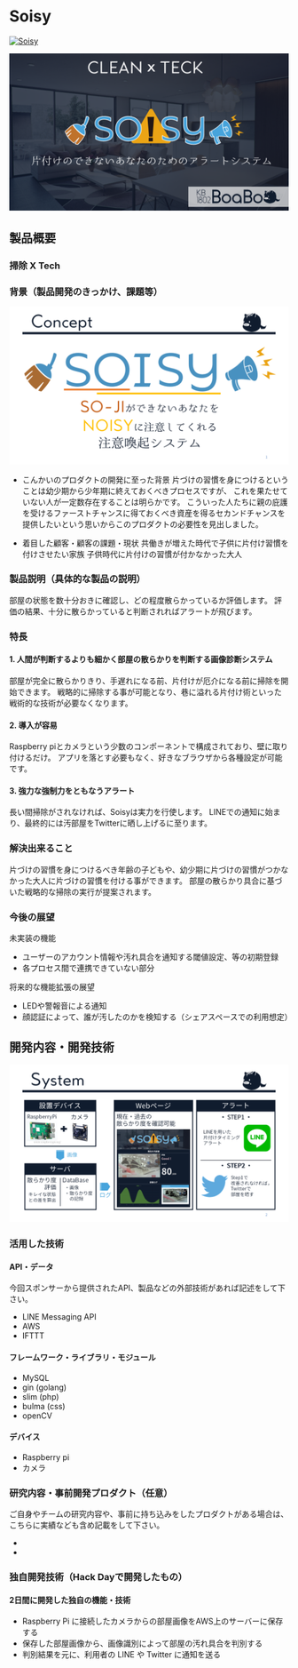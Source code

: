 # Soisy

[![Soisy](image.png)](https://www.youtube.com/watch?v=2mT3TlUnclo)


![Soisy](presen/prs_title.png)

## 製品概要
### 掃除 X Tech

### 背景（製品開発のきっかけ、課題等）
![Soisy](presen/prs_concept.png)

- こんかいのプロダクトの開発に至った背景
片づけの習慣を身につけるということは幼少期から少年期に終えておくべきプロセスですが、
これを果たせていない人が一定数存在することは明らかです。
こういった人たちに親の庇護を受けるファーストチャンスに得ておくべき資産を得るセカンドチャンスを提供したいという思いからこのプロダクトの必要性を見出しました。

- 着目した顧客・顧客の課題・現状
共働きが増えた時代で子供に片付け習慣を付けさせたい家族
子供時代に片付けの習慣が付かなかった大人

### 製品説明（具体的な製品の説明）
部屋の状態を数十分おきに確認し、どの程度散らかっているか評価します。
評価の結果、十分に散らかっていると判断されればアラートが飛びます。

### 特長

#### 1. 人間が判断するよりも細かく部屋の散らかりを判断する画像診断システム
部屋が完全に散らかりきり、手遅れになる前、片付けが厄介になる前に掃除を開始できます。
戦略的に掃除する事が可能となり、巷に溢れる片付け術といった戦術的な技術が必要なくなります。

#### 2. 導入が容易
Raspberry piとカメラという少数のコンポーネントで構成されており、壁に取り付けるだけ。
アプリを落とす必要もなく、好きなブラウザから各種設定が可能です。


#### 3. 強力な強制力をともなうアラート
長い間掃除がされなければ、Soisyは実力を行使します。
LINEでの通知に始まり、最終的には汚部屋をTwitterに晒し上げるに至ります。

### 解決出来ること
片づけの習慣を身につけるべき年齢の子どもや、幼少期に片づけの習慣がつかなかった大人に片づけの習慣を付ける事ができます。
部屋の散らかり具合に基づいた戦略的な掃除の実行が提案されます。

### 今後の展望
未実装の機能
* ユーザーのアカウント情報や汚れ具合を通知する閾値設定、等の初期登録
* 各プロセス間で連携できていない部分

将来的な機能拡張の展望
* LEDや警報音による通知
* 顔認証によって、誰が汚したのかを検知する（シェアスペースでの利用想定）

## 開発内容・開発技術
![Soisy](presen/prs_system.png)
### 活用した技術
#### API・データ
今回スポンサーから提供されたAPI、製品などの外部技術があれば記述をして下さい。

* LINE Messaging API
* AWS
* IFTTT

#### フレームワーク・ライブラリ・モジュール
* MySQL
* gin (golang)
* slim (php)
* bulma (css)
* openCV

#### デバイス
* Raspberry pi
* カメラ

### 研究内容・事前開発プロダクト（任意）
ご自身やチームの研究内容や、事前に持ち込みをしたプロダクトがある場合は、こちらに実績なども含め記載をして下さい。

* 
* 


### 独自開発技術（Hack Dayで開発したもの）
#### 2日間に開発した独自の機能・技術
* Raspberry Pi に接続したカメラからの部屋画像をAWS上のサーバーに保存する
* 保存した部屋画像から、画像識別によって部屋の汚れ具合を判別する
* 判別結果を元に、利用者の LINE や Twitter に通知を送る
